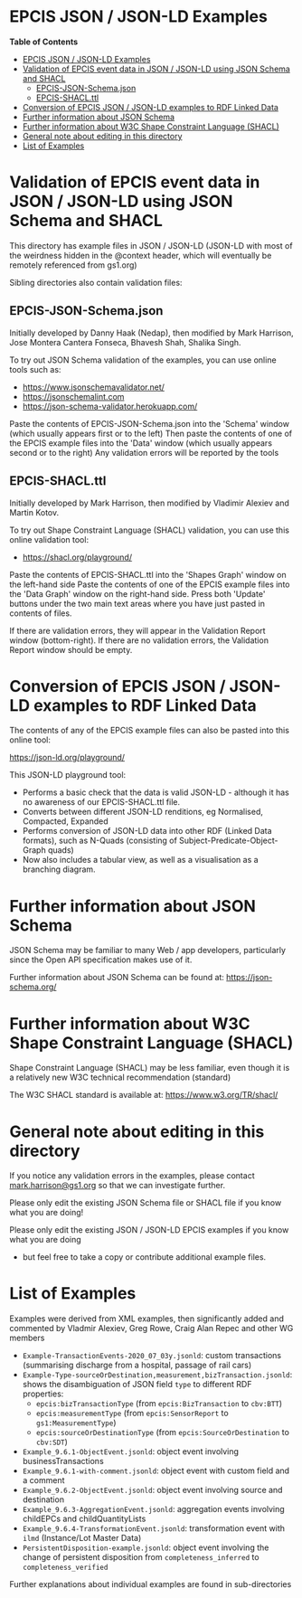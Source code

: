 # EPCIS JSON / JSON-LD Examples

<!-- markdown-toc start - Don't edit this section. Run M-x markdown-toc-refresh-toc -->
**Table of Contents**

- [EPCIS JSON / JSON-LD Examples](#epcis-json--json-ld-examples)
- [Validation of EPCIS event data in JSON / JSON-LD using JSON Schema and SHACL](#validation-of-epcis-event-data-in-json--json-ld-using-json-schema-and-shacl)
    - [EPCIS-JSON-Schema.json](#epcis-json-schemajson)
    - [EPCIS-SHACL.ttl](#epcis-shaclttl)
- [Conversion of EPCIS JSON / JSON-LD examples to RDF Linked Data](#conversion-of-epcis-json--json-ld-examples-to-rdf-linked-data)
- [Further information about JSON Schema](#further-information-about-json-schema)
- [Further information about W3C Shape Constraint Language (SHACL)](#further-information-about-w3c-shape-constraint-language-shacl)
- [General note about editing in this directory](#general-note-about-editing-in-this-directory)
- [List of Examples](#list-of-examples)

<!-- markdown-toc end -->

# Validation of EPCIS event data in JSON / JSON-LD using JSON Schema and SHACL

This directory has example files in JSON / JSON-LD  (JSON-LD with most of the  weirdness hidden in the @context header, which will eventually be remotely referenced from gs1.org)

Sibling directories also contain validation files:

## EPCIS-JSON-Schema.json

Initially developed by Danny Haak (Nedap), then modified by Mark Harrison,  Jose Montera Cantera Fonseca, Bhavesh Shah, Shalika Singh.

To try out JSON Schema validation of the examples, you can use online tools such as:

- https://www.jsonschemavalidator.net/
- https://jsonschemalint.com
- https://json-schema-validator.herokuapp.com/

Paste the contents of EPCIS-JSON-Schema.json into the 'Schema' window (which usually appears first or to the left)
Then paste the contents of one of the EPCIS example files into the 'Data' window (which usually appears second or to the right)
Any validation errors will be reported by the tools

## EPCIS-SHACL.ttl

Initially developed by Mark Harrison, then modified by Vladimir Alexiev and Martin Kotov.

To try out Shape Constraint Language (SHACL) validation, you can use this online validation tool:

- https://shacl.org/playground/

Paste the contents of EPCIS-SHACL.ttl into the 'Shapes Graph' window on the left-hand side
Paste the contents of one of the EPCIS example files into the 'Data Graph' window on the right-hand side.
Press both 'Update' buttons under the two  main text areas where you have just pasted in contents of files.

If there are validation errors, they will appear in the Validation Report window (bottom-right).
If there are no validation errors, the Validation Report window should be empty.

# Conversion of EPCIS JSON / JSON-LD examples to RDF Linked Data

The contents of any of the EPCIS example files can also be pasted into this online tool:

https://json-ld.org/playground/

This JSON-LD playground tool:

- Performs a basic check that the data is valid JSON-LD - although it has no awareness of our EPCIS-SHACL.ttl file.
- Converts between different JSON-LD renditions, eg Normalised, Compacted, Expanded
- Performs conversion of JSON-LD data into other RDF (Linked Data formats),
  such as N-Quads (consisting of Subject-Predicate-Object-Graph quads)
- Now also includes a tabular view, as well as a visualisation as  a branching diagram.

# Further information about JSON Schema

JSON Schema may be familiar to many Web / app developers, particularly since the Open API specification makes use of it.

Further information about JSON Schema can be found at: https://json-schema.org/

# Further information about W3C Shape Constraint Language (SHACL)

Shape Constraint Language (SHACL) may be less familiar, even though it is a relatively new W3C technical recommendation (standard)

The W3C SHACL standard is available at: https://www.w3.org/TR/shacl/

# General note about editing in this directory

If you notice any validation errors in the examples, please contact mark.harrison@gs1.org so that we can investigate further.

Please only edit the existing JSON Schema file or SHACL file if you know what you are doing!

Please only edit the existing JSON / JSON-LD EPCIS examples if you know what you are doing 
- but feel free to take a copy or contribute additional example files.

# List of Examples

Examples were derived from XML examples, then significantly added and commented by Vladmir Alexiev, Greg Rowe, Craig Alan Repec and other WG members

- `Example-TransactionEvents-2020_07_03y.jsonld`: custom transactions (summarising discharge from a hospital, passage of rail cars)
- `Example-Type-sourceOrDestination,measurement,bizTransaction.jsonld`: shows the disambiguation of JSON field `type` to different RDF properties:
  - `epcis:bizTransactionType` (from `epcis:BizTransaction` to `cbv:BTT`)
  - `epcis:measurementType` (from `epcis:SensorReport` to `gs1:MeasurementType`)
  - `epcis:sourceOrDestinationType` (from `epcis:SourceOrDestination` to `cbv:SDT`)
- `Example_9.6.1-ObjectEvent.jsonld`: object event involving businessTransactions
- `Example_9.6.1-with-comment.jsonld`: object event with custom field and a comment
- `Example_9.6.2-ObjectEvent.jsonld`: object event involving source and destination
- `Example_9.6.3-AggregationEvent.jsonld`: aggregation events involving childEPCs and childQuantityLists
- `Example_9.6.4-TransformationEvent.jsonld`: transformation event with `ilmd` (Instance/Lot Master Data)
- `PersistentDisposition-example.jsonld`: object event involving the change of persistent disposition from `completeness_inferred` to `completeness_verified`

Further explanations about individual examples are found in sub-directories
